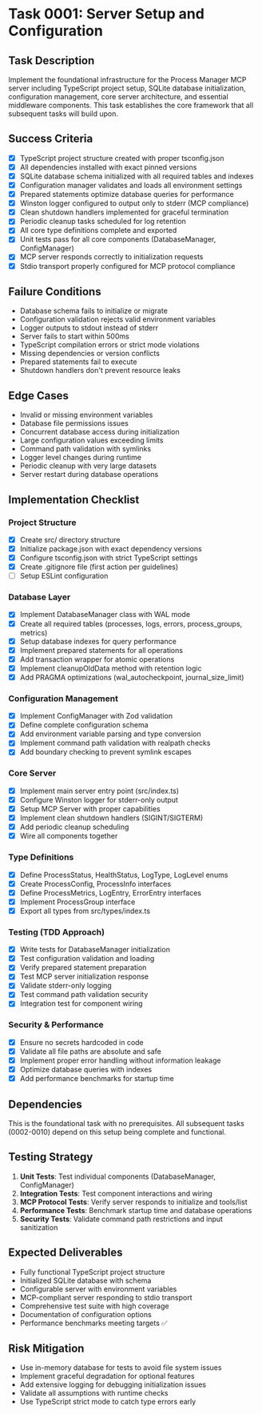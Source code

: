 # Task 0001: Server Setup and Configuration

## Task Description
Implement the foundational infrastructure for the Process Manager MCP server including TypeScript project setup, SQLite database initialization, configuration management, core server architecture, and essential middleware components. This task establishes the core framework that all subsequent tasks will build upon.

## Success Criteria
- [x] TypeScript project structure created with proper tsconfig.json
- [x] All dependencies installed with exact pinned versions
- [x] SQLite database schema initialized with all required tables and indexes
- [x] Configuration manager validates and loads all environment settings
- [x] Prepared statements optimize database queries for performance
- [x] Winston logger configured to output only to stderr (MCP compliance)
- [x] Clean shutdown handlers implemented for graceful termination
- [x] Periodic cleanup tasks scheduled for log retention
- [x] All core type definitions complete and exported
- [x] Unit tests pass for all core components (DatabaseManager, ConfigManager)
- [x] MCP server responds correctly to initialization requests
- [x] Stdio transport properly configured for MCP protocol compliance

## Failure Conditions
- Database schema fails to initialize or migrate
- Configuration validation rejects valid environment variables
- Logger outputs to stdout instead of stderr
- Server fails to start within 500ms
- TypeScript compilation errors or strict mode violations
- Missing dependencies or version conflicts
- Prepared statements fail to execute
- Shutdown handlers don't prevent resource leaks

## Edge Cases
- Invalid or missing environment variables
- Database file permissions issues
- Concurrent database access during initialization
- Large configuration values exceeding limits
- Command path validation with symlinks
- Logger level changes during runtime
- Periodic cleanup with very large datasets
- Server restart during database operations

## Implementation Checklist
### Project Structure
- [x] Create src/ directory structure
- [x] Initialize package.json with exact dependency versions
- [x] Configure tsconfig.json with strict TypeScript settings
- [x] Create .gitignore file (first action per guidelines)
- [ ] Setup ESLint configuration

### Database Layer
- [x] Implement DatabaseManager class with WAL mode
- [x] Create all required tables (processes, logs, errors, process_groups, metrics)
- [x] Setup database indexes for query performance
- [x] Implement prepared statements for all operations
- [x] Add transaction wrapper for atomic operations
- [x] Implement cleanupOldData method with retention logic
- [x] Add PRAGMA optimizations (wal_autocheckpoint, journal_size_limit)

### Configuration Management
- [x] Implement ConfigManager with Zod validation
- [x] Define complete configuration schema
- [x] Add environment variable parsing and type conversion
- [x] Implement command path validation with realpath checks
- [x] Add boundary checking to prevent symlink escapes

### Core Server
- [x] Implement main server entry point (src/index.ts)
- [x] Configure Winston logger for stderr-only output
- [x] Setup MCP Server with proper capabilities
- [x] Implement clean shutdown handlers (SIGINT/SIGTERM)
- [x] Add periodic cleanup scheduling
- [x] Wire all components together

### Type Definitions
- [x] Define ProcessStatus, HealthStatus, LogType, LogLevel enums
- [x] Create ProcessConfig, ProcessInfo interfaces
- [x] Define ProcessMetrics, LogEntry, ErrorEntry interfaces
- [x] Implement ProcessGroup interface
- [x] Export all types from src/types/index.ts

### Testing (TDD Approach)
- [x] Write tests for DatabaseManager initialization
- [x] Test configuration validation and loading
- [x] Verify prepared statement preparation
- [x] Test MCP server initialization response
- [x] Validate stderr-only logging
- [x] Test command path validation security
- [x] Integration test for component wiring

### Security & Performance
- [x] Ensure no secrets hardcoded in code
- [x] Validate all file paths are absolute and safe
- [x] Implement proper error handling without information leakage
- [x] Optimize database queries with indexes
- [x] Add performance benchmarks for startup time

## Dependencies
This is the foundational task with no prerequisites. All subsequent tasks (0002-0010) depend on this setup being complete and functional.

## Testing Strategy
1. **Unit Tests**: Test individual components (DatabaseManager, ConfigManager)
2. **Integration Tests**: Test component interactions and wiring
3. **MCP Protocol Tests**: Verify server responds to initialize and tools/list
4. **Performance Tests**: Benchmark startup time and database operations
5. **Security Tests**: Validate command path restrictions and input sanitization

## Expected Deliverables
- Fully functional TypeScript project structure
- Initialized SQLite database with schema
- Configurable server with environment variables
- MCP-compliant server responding to stdio transport
- Comprehensive test suite with high coverage
- Documentation of configuration options
- Performance benchmarks meeting targets ✅

## Risk Mitigation
- Use in-memory database for tests to avoid file system issues
- Implement graceful degradation for optional features
- Add extensive logging for debugging initialization issues
- Validate all assumptions with runtime checks
- Use TypeScript strict mode to catch type errors early